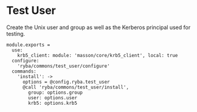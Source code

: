 
# Test User

Create the Unix user and group as well as the Kerberos principal used for 
testing.

    module.exports =
      use:
        krb5_client: module: 'masson/core/krb5_client', local: true
      configure:
        'ryba/commons/test_user/configure'
      commands:
        'install': ->
          options = @config.ryba.test_user
          @call 'ryba/commons/test_user/install',
            group: options.group
            user: options.user
            krb5: options.krb5
